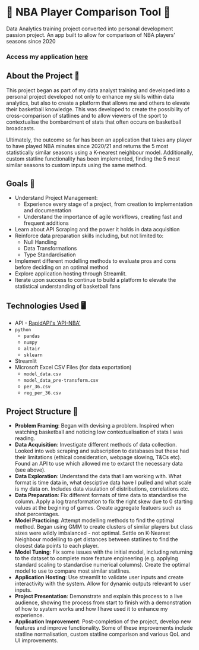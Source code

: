 # 🏀 NBA Player Comparison Tool 🏀 

Data Analytics training project converted into personal development passion project. An app built to allow for comparison of NBA players' seasons since 2020

### Access my application [here](https://nbasimilarity.streamlit.app/)

## About the Project 🌟

This project began as part of my data analyst training and developed into a personal project developed not only to enhance my skills within data analytics, but also to create a platform that allows me and others to elevate their basketball knowledge. This was developed to create the possibility of cross-comparison of statlines and to allow viewers of the sport to contextualise the bombardment of stats that often occurs on basketball broadcasts.

Ultimately, the outcome so far has been an application that takes any player to have played NBA minutes since 2020/21 and returns the 5 most statistically similar seasons using a K-nearest neighbour model. Additionally, custom statline functionality has been implemented, finding the 5 most similar seasons to custom inputs using the same method.

## Goals 🎯

- Understand Project Management:
  - Experience every stage of a project, from creation to implementation and documentation
  - Understand the importance of agile workflows, creating fast and frequent additions
- Learn about API Scraping and the power it holds in data acquisition
- Reinforce data preparation skills including, but not limited to:
  - Null Handling
  - Data Transformations
  - Type Standardisation
- Implement different modelling methods to evaluate pros and cons before deciding on an optimal method
- Explore application hosting through Streamlit.
- Iterate upon success to continue to build a platform to elevate the statistical understanding of basketball fans

## Technologies Used 🖥️

- API - [RapidAPI's 'API-NBA'](https://rapidapi.com/api-sports/api/api-nba)
- `python`
  - `pandas`
  - `numpy`
  - `altair`
  - `sklearn`
- Streamlit
- Microsoft Excel CSV Files (for data exportation)
  - `model_data.csv`
  - `model_data_pre-transform.csv`
  - `per_36.csv`
  - `reg_per_36.csv`
 




## Project Structure 🔀

- **Problem Framing**: Began with devising a problem. Inspired when watching basketball and noticing low contextualisation of stats I was reading.
- **Data Acquisition**: Investigate different methods of data collection. Looked into web scraping and subscription to databases but these had their limitations (ethical consideration, webpage slowing, T&Cs etc). Found an API to use which allowed me to extarct the necessary data (see above).
- **Data Exploration**: Understand the data that I am working with. What format is time data in, what desciptive data have I pulled and what scale is my data on. Includes data visulation of distributions, correlations etc.
- **Data Preparation**: Fix different formats of time data to standardise the column. Apply a log transformation to fix the right skew due to 0 starting values at the begining of games. Create aggregate featuers such as shot percentages.
- **Model Practicing**: Attempt modelling methods to find the optimal method. Began using GMM to create clusters of similar players but class sizes were wildly imbalanced - not optimal. Settle on K-Nearest Neighbour modelling to get distances between statlines to find the closest data points to each player.
- **Model Tuning**: Fix some issues with the initial model, including returning to the dataset to complete more feature engineering (e.g. applying standard scaling to standardise numerical columns). Create the optimal model to use to compare most similar statlines.
- **Application Hosting**: Use streamlit to validate user inputs and create interactivity with the system. Allow for dynamic outputs relevant to user inputs.
- **Project Presentation**: Demonstrate and explain this process to a live audience, showing the process from start to finish with a demonstration of how to system works and how I have used it to enhance my experience.
- **Application Improvement**: Post-completion of the project, develop new features and improve functionality. Some of these improvements include statline normalisation, custom statline comparison and various QoL and UI improvements.

